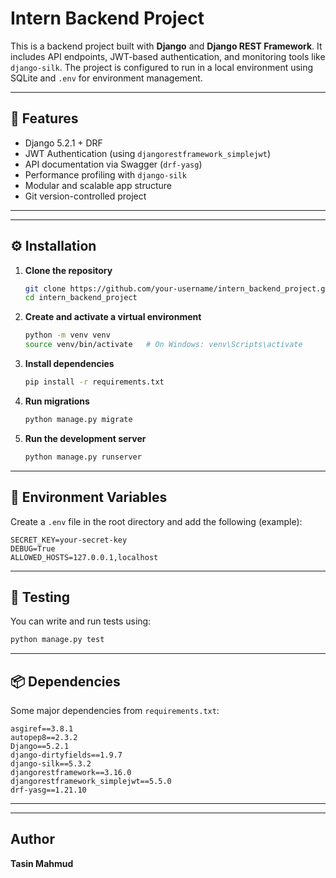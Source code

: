 # Intern Backend Project

This is a backend project built with **Django** and **Django REST Framework**. It includes API endpoints, JWT-based authentication, and monitoring tools like `django-silk`. The project is configured to run in a local environment using SQLite and `.env` for environment management.

---

## 🚀 Features

* Django 5.2.1 + DRF
* JWT Authentication (using `djangorestframework_simplejwt`)
* API documentation via Swagger (`drf-yasg`)
* Performance profiling with `django-silk`
* Modular and scalable app structure
* Git version-controlled project

---

---

## ⚙️ Installation

1. **Clone the repository**  
   ```bash
   git clone https://github.com/your-username/intern_backend_project.git
   cd intern_backend_project
   ```

2. **Create and activate a virtual environment**  
   ```bash
   python -m venv venv
   source venv/bin/activate   # On Windows: venv\Scripts\activate
   ```

3. **Install dependencies**  
   ```bash
   pip install -r requirements.txt
   ```

4. **Run migrations**  
   ```bash
   python manage.py migrate
   ```

5. **Run the development server**  
   ```bash
   python manage.py runserver
   ```

---

## 🔐 Environment Variables

Create a `.env` file in the root directory and add the following (example):

```
SECRET_KEY=your-secret-key
DEBUG=True
ALLOWED_HOSTS=127.0.0.1,localhost
```

---

## 🧪 Testing

You can write and run tests using:

```bash
python manage.py test
```

---

## 📦 Dependencies

Some major dependencies from `requirements.txt`:

```
asgiref==3.8.1
autopep8==2.3.2
Django==5.2.1
django-dirtyfields==1.9.7
django-silk==5.3.2
djangorestframework==3.16.0
djangorestframework_simplejwt==5.5.0
drf-yasg==1.21.10
```

---

---

## Author

**Tasin Mahmud**  

